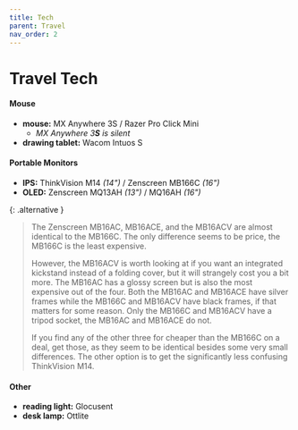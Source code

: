 ```yaml
---
title: Tech
parent: Travel
nav_order: 2
---
```

# Travel Tech

#### Mouse

- **mouse:** MX Anywhere 3S / Razer Pro Click Mini
	- *MX Anywhere 3**S** is silent*
- **drawing tablet:** Wacom Intuos S

#### Portable Monitors

- **IPS:** ThinkVision M14 *(14")* / Zenscreen MB166C *(16")*
- **OLED:** Zenscreen MQ13AH *(13")* / MQ16AH *(16")*

{: .alternative }
> The Zenscreen MB16AC, MB16ACE, and the MB16ACV are almost identical to the MB166C. The only difference seems to be price, the MB166C is the least expensive. 
> 
> However, the MB16ACV is worth looking at if you want an integrated kickstand instead of a folding cover, but it will strangely cost you a bit more. The MB16AC has a glossy screen but is also the most expensive out of the four. Both the MB16AC and MB16ACE have silver frames while the MB166C and MB16ACV have black frames, if that matters for some reason. Only the MB166C and MB16ACV have a tripod socket, the MB16AC and MB16ACE do not.
> 
> If you find any of the other three for cheaper than the MB166C on a deal, get those, as they seem to be identical besides some very small differences. The other option is to get the significantly less confusing ThinkVision M14.
#### Other

- **reading light:** Glocusent
- **desk lamp:** Ottlite

